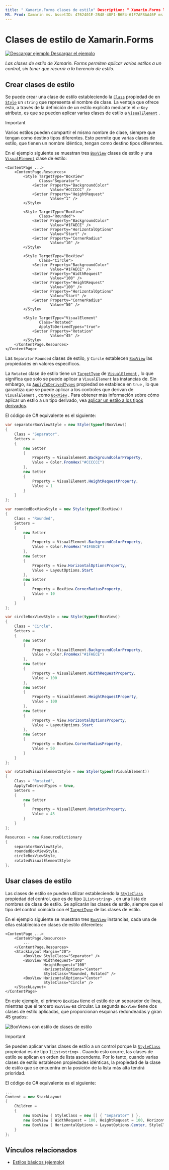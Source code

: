 ```yaml
---
title: " Xamarin.Forms clases de estilo" Description: " Xamarin.Forms las clases de estilo permiten aplicar varios estilos a un control, sin tener que recurrir a la herencia de estilo".
MS. Prod: Xamarin ms. AssetID: 4762401E-2B48-48F1-B6E4-61F7AF8AA46F ms. Technology: Xamarin-Forms Author: davidbritch ms. Author: dabritch ms. Date: 01/30/2019 no-LOC: [ Xamarin.Forms , Xamarin.Essentials ]
---
```


# <a name="xamarinforms-style-classes"></a>Clases de estilo de Xamarin.Forms

[![Descargar ejemplo](~/media/shared/download.png) Descargar el ejemplo](https://docs.microsoft.com/samples/xamarin/xamarin-forms-samples/userinterface-styles-basicstyles)

_Las clases de estilo de Xamarin. Forms permiten aplicar varios estilos a un control, sin tener que recurrir a la herencia de estilo._

## <a name="create-style-classes"></a>Crear clases de estilo

Se puede crear una clase de estilo estableciendo la [`Class`](xref:Xamarin.Forms.Style.Class) propiedad de en [`Style`](xref:Xamarin.Forms.Style) un `string` que representa el nombre de clase. La ventaja que ofrece esto, a través de la definición de un estilo explícito mediante el `x:Key` atributo, es que se pueden aplicar varias clases de estilo a [`VisualElement`](xref:Xamarin.Forms.VisualElement) .

> [!IMPORTANT]
> Varios estilos pueden compartir el mismo nombre de clase, siempre que tengan como destino tipos diferentes. Esto permite que varias clases de estilo, que tienen un nombre idéntico, tengan como destino tipos diferentes.

En el ejemplo siguiente se muestran tres [`BoxView`](xref:Xamarin.Forms.BoxView) clases de estilo y una [`VisualElement`](xref:Xamarin.Forms.VisualElement) clase de estilo:

```xaml
<ContentPage ...>
    <ContentPage.Resources>
        <Style TargetType="BoxView"
               Class="Separator">
            <Setter Property="BackgroundColor"
                    Value="#CCCCCC" />
            <Setter Property="HeightRequest"
                    Value="1" />
        </Style>

        <Style TargetType="BoxView"
               Class="Rounded">
            <Setter Property="BackgroundColor"
                    Value="#1FAECE" />
            <Setter Property="HorizontalOptions"
                    Value="Start" />
            <Setter Property="CornerRadius"
                    Value="10" />
        </Style>    

        <Style TargetType="BoxView"
               Class="Circle">
            <Setter Property="BackgroundColor"
                    Value="#1FAECE" />
            <Setter Property="WidthRequest"
                    Value="100" />
            <Setter Property="HeightRequest"
                    Value="100" />
            <Setter Property="HorizontalOptions"
                    Value="Start" />
            <Setter Property="CornerRadius"
                    Value="50" />
        </Style>

        <Style TargetType="VisualElement"
               Class="Rotated"
               ApplyToDerivedTypes="true">
            <Setter Property="Rotation"
                    Value="45" />
        </Style>        
    </ContentPage.Resources>
</ContentPage>
```

Las `Separator` `Rounded` clases de estilo, y `Circle` establecen [`BoxView`](xref:Xamarin.Forms.BoxView) las propiedades en valores específicos.

La `Rotated` clase de estilo tiene un [`TargetType`](xref:Xamarin.Forms.Style.TargetType) de [`VisualElement`](xref:Xamarin.Forms.VisualElement) , lo que significa que solo se puede aplicar a `VisualElement` las instancias de. Sin embargo, su [`ApplyToDerivedTypes`](xref:Xamarin.Forms.Style.ApplyToDerivedTypes) propiedad se establece en `true` , lo que garantiza que se puede aplicar a los controles que derivan de `VisualElement` , como [`BoxView`](xref:Xamarin.Forms.BoxView) . Para obtener más información sobre cómo aplicar un estilo a un tipo derivado, vea [aplicar un estilo a los tipos derivados](implicit.md#apply-a-style-to-derived-types).

El código de C# equivalente es el siguiente:

```csharp
var separatorBoxViewStyle = new Style(typeof(BoxView))
{
    Class = "Separator",
    Setters =
    {
        new Setter
        {
            Property = VisualElement.BackgroundColorProperty,
            Value = Color.FromHex("#CCCCCC")
        },
        new Setter
        {
            Property = VisualElement.HeightRequestProperty,
            Value = 1
        }
    }
};

var roundedBoxViewStyle = new Style(typeof(BoxView))
{
    Class = "Rounded",
    Setters =
    {
        new Setter
        {
            Property = VisualElement.BackgroundColorProperty,
            Value = Color.FromHex("#1FAECE")
        },
        new Setter
        {
            Property = View.HorizontalOptionsProperty,
            Value = LayoutOptions.Start
        },
        new Setter
        {
            Property = BoxView.CornerRadiusProperty,
            Value = 10
        }
    }
};

var circleBoxViewStyle = new Style(typeof(BoxView))
{
    Class = "Circle",
    Setters =
    {
        new Setter
        {
            Property = VisualElement.BackgroundColorProperty,
            Value = Color.FromHex("#1FAECE")
        },
        new Setter
        {
            Property = VisualElement.WidthRequestProperty,
            Value = 100
        },
        new Setter
        {
            Property = VisualElement.HeightRequestProperty,
            Value = 100
        },
        new Setter
        {
            Property = View.HorizontalOptionsProperty,
            Value = LayoutOptions.Start
        },
        new Setter
        {
            Property = BoxView.CornerRadiusProperty,
            Value = 50
        }
    }
};

var rotatedVisualElementStyle = new Style(typeof(VisualElement))
{
    Class = "Rotated",
    ApplyToDerivedTypes = true,
    Setters =
    {
        new Setter
        {
            Property = VisualElement.RotationProperty,
            Value = 45
        }
    }
};

Resources = new ResourceDictionary
{
    separatorBoxViewStyle,
    roundedBoxViewStyle,
    circleBoxViewStyle,
    rotatedVisualElementStyle
};
```

## <a name="consume-style-classes"></a>Usar clases de estilo

Las clases de estilo se pueden utilizar estableciendo la [`StyleClass`](xref:Xamarin.Forms.NavigableElement.StyleClass) propiedad del control, que es de tipo `IList<string>` , en una lista de nombres de clase de estilo. Se aplicarán las clases de estilo, siempre que el tipo del control coincida con el [`TargetType`](xref:Xamarin.Forms.Style.TargetType) de las clases de estilo.

En el ejemplo siguiente se muestran tres [`BoxView`](xref:Xamarin.Forms.BoxView) instancias, cada una de ellas establecida en clases de estilo diferentes:

```xaml
<ContentPage ...>
    <ContentPage.Resources>
        ...
    </ContentPage.Resources>
    <StackLayout Margin="20">
        <BoxView StyleClass="Separator" />       
        <BoxView WidthRequest="100"
                 HeightRequest="100"
                 HorizontalOptions="Center"
                 StyleClass="Rounded, Rotated" />
        <BoxView HorizontalOptions="Center"
                 StyleClass="Circle" />
    </StackLayout>
</ContentPage>    
```

En este ejemplo, el primero [`BoxView`](xref:Xamarin.Forms.BoxView) tiene el estilo de un separador de línea, mientras que el tercero `BoxView` es circular. La segunda `BoxView` tiene dos clases de estilo aplicadas, que proporcionan esquinas redondeadas y giran 45 grados:

![BoxViews con estilo de clases de estilo](style-class-images/boxviews.png)

> [!IMPORTANT]
> Se pueden aplicar varias clases de estilo a un control porque la [`StyleClass`](xref:Xamarin.Forms.NavigableElement.StyleClass) propiedad es de tipo `IList<string>` . Cuando esto ocurre, las clases de estilo se aplican en orden de lista ascendente. Por lo tanto, cuando varias clases de estilo establecen propiedades idénticas, la propiedad de la clase de estilo que se encuentra en la posición de la lista más alta tendrá prioridad.

El código de C# equivalente es el siguiente:

```csharp
...
Content = new StackLayout
{
    Children =
    {
        new BoxView { StyleClass = new [] { "Separator" } },
        new BoxView { WidthRequest = 100, HeightRequest = 100, HorizontalOptions = LayoutOptions.Center, StyleClass = new [] { "Rounded", "Rotated" } },
        new BoxView { HorizontalOptions = LayoutOptions.Center, StyleClass = new [] { "Circle" } }
    }
};
```

## <a name="related-links"></a>Vínculos relacionados

- [Estilos básicos (ejemplo)](https://docs.microsoft.com/samples/xamarin/xamarin-forms-samples/userinterface-styles-basicstyles)
